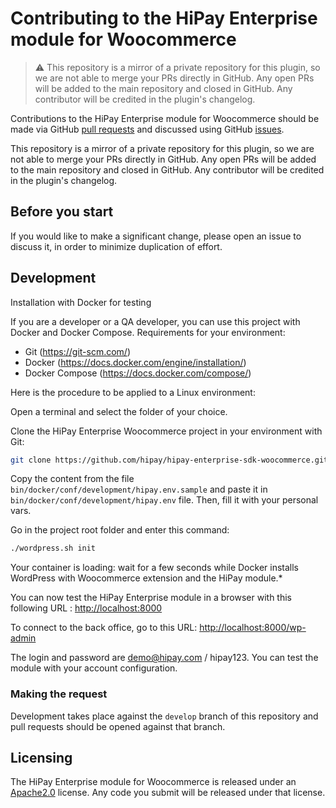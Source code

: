 # Contributing to the HiPay Enterprise module for Woocommerce

> :warning: This repository is a mirror of a private repository for this plugin, so we are not able to merge your PRs directly in GitHub. Any open PRs will be added to the main repository and closed in GitHub. Any contributor will be credited in the plugin's changelog.

Contributions to the HiPay Enterprise module for Woocommerce should be made via GitHub [pull requests][pull-requests] and discussed using GitHub [issues][issues].

This repository is a mirror of a private repository for this plugin, so we are not able to merge your PRs directly in GitHub. Any open PRs will be added to the main repository and closed in GitHub. Any contributor will be credited in the plugin's changelog.

## Before you start

If you would like to make a significant change, please open an issue to discuss it, in order to minimize duplication of effort.

## Development

Installation with Docker for testing

If you are a developer or a QA developer, you can use this project with Docker and Docker Compose.
Requirements for your environment:

- Git (<https://git-scm.com/>)
- Docker (<https://docs.docker.com/engine/installation/>)
- Docker Compose (<https://docs.docker.com/compose/>)

Here is the procedure to be applied to a Linux environment:

Open a terminal and select the folder of your choice.

Clone the HiPay Enterprise Woocommerce project in your environment with Git:

```sh
git clone https://github.com/hipay/hipay-enterprise-sdk-woocommerce.git
```

Copy the content from the file `bin/docker/conf/development/hipay.env.sample` and paste it in `bin/docker/conf/development/hipay.env` file. Then, fill it with your personal vars.

Go in the project root folder and enter this command:

```sh
./wordpress.sh init
```

Your container is loading: wait for a few seconds while Docker installs WordPress with Woocommerce extension and the HiPay module.*

You can now test the HiPay Enterprise module in a browser with this following URL : <http://localhost:8000>

To connect to the back office, go to this URL: <http://localhost:8000/wp-admin>

The login and password are demo@hipay.com / hipay123.
You can test the module with your account configuration.

### Making the request

Development takes place against the `develop` branch of this repository and pull requests should be opened against that branch.

## Licensing

The HiPay Enterprise module for Woocommerce is released under an [Apache2.0][project-license] license. Any code you submit will be released under that license.

[project-license]: LICENSE.md

[pull-requests]: https://github.com/hipay/hipay-enterprise-sdk-woocommerce/pulls

[issues]: https://github.com/hipay/hipay-enterprise-sdk-woocommerce/issues

